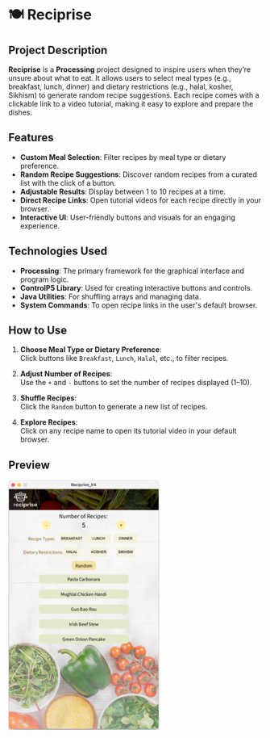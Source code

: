 # 🍽️ Reciprise

## Project Description
**Reciprise** is a **Processing** project designed to inspire users when they’re unsure about what to eat. It allows users to select meal types (e.g., breakfast, lunch, dinner) and dietary restrictions (e.g., halal, kosher, Sikhism) to generate random recipe suggestions. Each recipe comes with a clickable link to a video tutorial, making it easy to explore and prepare the dishes.

## Features
- **Custom Meal Selection**: Filter recipes by meal type or dietary preference.
- **Random Recipe Suggestions**: Discover random recipes from a curated list with the click of a button.
- **Adjustable Results**: Display between 1 to 10 recipes at a time.
- **Direct Recipe Links**: Open tutorial videos for each recipe directly in your browser.
- **Interactive UI**: User-friendly buttons and visuals for an engaging experience.

## Technologies Used
- **Processing**: The primary framework for the graphical interface and program logic.
- **ControlP5 Library**: Used for creating interactive buttons and controls.
- **Java Utilities**: For shuffling arrays and managing data.
- **System Commands**: To open recipe links in the user's default browser.

## How to Use

1. **Choose Meal Type or Dietary Preference**:  
   Click buttons like `Breakfast`, `Lunch`, `Halal`, etc., to filter recipes.

2. **Adjust Number of Recipes**:  
   Use the `+` and `-` buttons to set the number of recipes displayed (1–10).

3. **Shuffle Recipes**:  
   Click the `Random` button to generate a new list of recipes.

4. **Explore Recipes**:  
   Click on any recipe name to open its tutorial video in your default browser.

## Preview
<img src="preview.png" alt="Interface" width="300"/>



